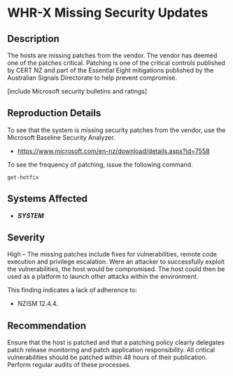 WHR-X Missing Security Updates
==============================

Description
-----------
The hosts are missing patches from the vendor. The vendor has deemed one of the patches critical. Patching is one of the critical controls published by CERT NZ and part of the Essential Eight mitigations published by the Australian Signals Directorate to help prevent compromise.

[include Microsoft security bulletins and ratings]

Reproduction Details
--------------------
To see that the system is missing security patches from the vendor, use the Microsoft Baseline Security Analyzer.
* https://www.microsoft.com/en-nz/download/details.aspx?id=7558

To see the frequency of patching, issue the following command.
```
get-hotfix
```

Systems Affected
----------------
  * ***SYSTEM***

Severity
--------
High – The missing patches include fixes for vulnerabilities, remote code execution and privilege escalation. Were an attacker to successfully exploit the vulnerabilities, the host would be compromised. The host could then be used as a platform to launch other attacks within the environment.

This finding indicates a lack of adherence to:

*  NZISM 12.4.4.

Recommendation	
--------------
Ensure that the host is patched and that a patching policy clearly delegates patch release monitoring and patch application responsibility. All critical vulnerabilities should be patched within 48 hours of their publication. Perform regular audits of these processes.
